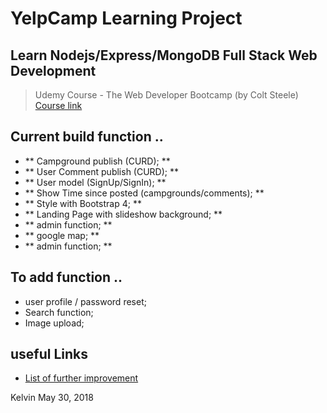 
# YelpCamp Learning Project
## Learn Nodejs/Express/MongoDB Full Stack Web Development

> Udemy Course - The Web Developer Bootcamp (by Colt Steele)
[Course link](https://www.udemy.com/the-web-developer-bootcamp/learn/v4/overview)


## Current build function ..
- ** Campground publish (CURD); **
- ** User Comment publish (CURD); **
- ** User model (SignUp/SignIn); **
- ** Show Time since posted (campgrounds/comments); **
- ** Style with Bootstrap 4; **
- ** Landing Page with slideshow background; **
- ** admin function; **
- ** google map; **
- ** admin function; **

## To add function ..
+ user profile / password reset;
+ Search function;
+ Image upload;

## useful Links
- [List of further improvement](https://www.udemy.com/the-web-developer-bootcamp/learn/v4/t/lecture/6754188?start=0)


Kelvin
May 30, 2018
